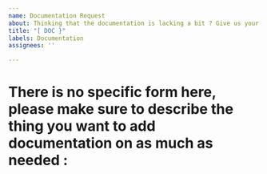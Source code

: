 ```yaml
---
name: Documentation Request
about: Thinking that the documentation is lacking a bit ? Give us your ideas !
title: "[ DOC }"
labels: Documentation
assignees: ''

---
```


# There is no specific form here, please make sure to describe the thing you want to add documentation on as much as needed :
